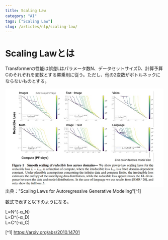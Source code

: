 ```yaml
---
title: Scaling Law
category: "AI"
tags: ["Scaling Law"]
slug: /articles/nlp/scaling-law/
---
```



# Scaling Lawとは
Transformerの性能は誤差Lはパラメータ数N、データセットサイズD、計算予算Cのそれぞれを変数とする冪乗則に従う。ただし、他の2変数がボトルネックにならないものとする。

![scaling-law](./scaling-law.jpg)
出典："Scaling Laws for Autoregressive Generative Modeling"[^1]

数式で表すと以下のようになる。

L∝N^(-α_N)  
L∝D^(-α_D)  
L∝C^(-α_C)  

<!-- C = 6NBS -->

[^1] https://arxiv.org/abs/2010.14701